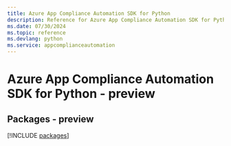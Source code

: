 ```yaml
---
title: Azure App Compliance Automation SDK for Python
description: Reference for Azure App Compliance Automation SDK for Python
ms.date: 07/30/2024
ms.topic: reference
ms.devlang: python
ms.service: appcomplianceautomation
---
```

# Azure App Compliance Automation SDK for Python - preview
## Packages - preview
[!INCLUDE [packages](app-compliance-automation-index.md)]